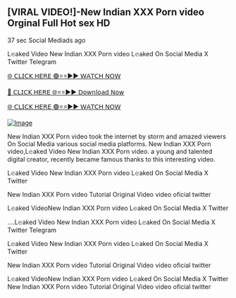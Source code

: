 ## [VIRAL VIDEO!]-New Indian XXX Porn video Orginal Full Hot sex HD

37 sec    Social Mediads ago

L𝚎aked Video New Indian XXX Porn video L𝚎aked On Social Media X Twitter Telegram

[🌐 𝖢𝖫𝖨𝖢𝖪 𝖧𝖤𝖱𝖤 🟢==►► 𝖶𝖠𝖳𝖢𝖧 𝖭𝖮𝖶](https://3-tanei-pinik.blogspot.com/2025/02/viral-video.html)

[🔴 𝖢𝖫𝖨𝖢𝖪 𝖧𝖤𝖱𝖤 🌐==►► 𝖣𝗈𝗐𝗇𝗅𝗈𝖺𝖽 𝖭𝗈𝗐](https://3-tanei-pinik.blogspot.com/2025/02/viral-video.html)

[🌐 𝖢𝖫𝖨𝖢𝖪 𝖧𝖤𝖱𝖤 🟢==►► 𝖶𝖠𝖳𝖢𝖧 𝖭𝖮𝖶](https://3-tanei-pinik.blogspot.com/2025/02/viral-video.html)

[![Image](https://github.com/user-attachments/assets/ff3b7bd4-415c-4ca3-a6c8-b1f096193c29)](https://3-tanei-pinik.blogspot.com/2025/02/viral-video.html)

New Indian XXX Porn video took the internet by storm and amazed viewers On Social Media various social media platforms. New Indian XXX Porn video,L𝚎aked Video New Indian XXX Porn video. a young and talented digital creator, recently became famous thanks to this interesting video.

L𝚎aked Video New Indian XXX Porn video L𝚎aked On Social Media X Twitter

New Indian XXX Porn video Tutorial Original Video video oficial twitter

L𝚎aked VideoNew Indian XXX Porn video L𝚎aked On Social Media X Twitter

....L𝚎aked Video New Indian XXX Porn video L𝚎aked On Social Media X Twitter Telegram

L𝚎aked Video New Indian XXX Porn video L𝚎aked On Social Media X Twitter

New Indian XXX Porn video Tutorial Original Video video oficial twitter

L𝚎aked VideoNew Indian XXX Porn video L𝚎aked On Social Media X Twitter
New Indian XXX Porn video Tutorial Original Video video oficial twitter
